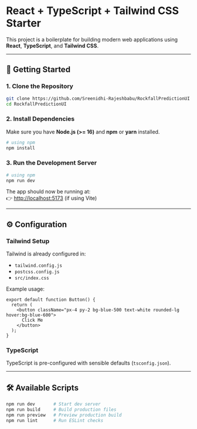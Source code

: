 # React + TypeScript + Tailwind CSS Starter

This project is a boilerplate for building modern web applications using **React**, **TypeScript**, and **Tailwind CSS**.

---

## 🚀 Getting Started

### 1. Clone the Repository
```bash
git clone https://github.com/Sreenidhi-Rajeshbabu/RockfallPredictionUI
cd RockfallPredictionUI
```

### 2. Install Dependencies
Make sure you have **Node.js (>= 16)** and **npm** or **yarn** installed.

```bash
# using npm
npm install
```

### 3. Run the Development Server
```bash
# using npm
npm run dev
```

The app should now be running at:  
👉 [http://localhost:5173](http://localhost:5173) (if using Vite)

---

## ⚙️ Configuration

### Tailwind Setup
Tailwind is already configured in:
- `tailwind.config.js`
- `postcss.config.js`
- `src/index.css`

Example usage:
```tsx
export default function Button() {
  return (
    <button className="px-4 py-2 bg-blue-500 text-white rounded-lg hover:bg-blue-600">
      Click Me
    </button>
  );
}
```

### TypeScript
TypeScript is pre-configured with sensible defaults (`tsconfig.json`).

---

## 🛠️ Available Scripts

```bash
npm run dev       # Start dev server
npm run build     # Build production files
npm run preview   # Preview production build
npm run lint      # Run ESLint checks
```
